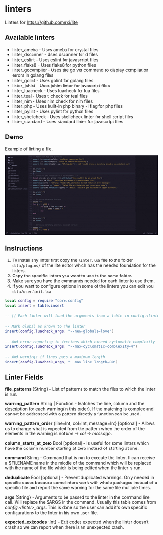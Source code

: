# linters
Linters for https://github.com/rxi/lite

## Available linters

* linter\_ameba - Uses ameba for crystal files
* linter\_dscanner - Uses dscanner for d files
* linter\_eslint - Uses eslint for javascript files
* linter\_flake8 - Uses flake8 for python files
* linter\_gocompiler - Uses the go vet command to display compilation errors in golang files
* linter\_golint - Uses golint for golang files
* linter\_jshint - Uses jshint linter for javascript files
* linter\_luacheck - Uses luacheck for lua files
* linter\_teal - Uses tl check for teal files
* linter\_nim - Uses nim check for nim files
* linter\_php - Uses built-in php binary -l flag for php files
* linter\_pylint - Uses pylint for python files
* linter\_shellcheck - Uses shellcheck linter for shell script files
* linter\_standard - Uses standard linter for javascript files

## Demo

Example of linting a file.

![Linter demo](/linter_demo.gif)

## Instructions

1. To install any linter first copy the `linter.lua` file to the folder
`data/plugins/` of the lite editor which has the needed foundation for the linters.
2. Copy the specific linters you want to use to the same folder.
3. Make sure you have the commands needed for each linter to use them.
4. If you want to configure options in some of the linters you can edit you `data/user/init.lua`

```lua
local config = require "core.config"
local insert = table.insert

-- [[ Each linter will load the arguments from a table in config.<linter_name>_args ]]

-- Mark global as known to the linter
insert(config.luacheck_args, "--new-globals=love")

-- Add error reporting in fuctions which exceed cyclomatic complexity
insert(config.luacheck_args, "--max-cyclomatic-complexity=4")

-- Add warnings if lines pass a maximum length
insert(config.luacheck_args, "--max-line-length=80")
```

## Linter Fields

**file\_patterns** {String} - List of patterns to match the files to which the
linter is run.

**warning\_pattern** String | Function - Matches the line, column and the
description for each warning(In this order). If the matching is complex and
cannot be addressed with a pattern directly a function can be used.

**warning\_pattern\_order** {line=Int, col=Int, message=Int} [optional] - Allows us
to change what is expected from the pattern when the order of the elements in
the warning is not _line -> col -> message_.

**column\_starts\_at\_zero** Bool [optional] - Is useful for some linters which have
the column number starting at zero instead of starting at one.

**command** String - Command that is run to execute the linter. It can receive a
$FILENAME name in the middle of the command which will be replaced with the name
of the file which is being edited when the linter is run.

**deduplicate** Bool [optional] - Prevent duplicated warnings. Only needed in
specific cases because some linters work with whole packages instead of a
specific file and report the same warning for the same file multiple times.

**args** {String} - Arguments to be passed to the linter in the command
line call. Will replace the $ARGS in the command. Usually this table comes from
_config.\<linter\>\_args_. This is done so the user can add it's own specific
configurations to the linter in his own user file.

**expected\_exitcodes** {Int} - Exit codes expected when the linter doesn't crash
so we can report when there is an unexpected crash.
